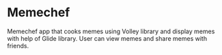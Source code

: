 # Memechef
Memechef app that cooks memes using Volley library and display memes with help of Glide library. User can view memes and share memes with friends.
